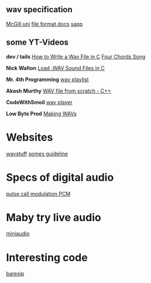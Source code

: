 ## wav specification
[McGill uni](https://www.mmsp.ece.mcgill.ca/Documents/AudioFormats/WAVE/WAVE.html)
[file format docs](https://docs.fileformat.com/audio/wav/)
[sapp](http://soundfile.sapp.org/doc/WaveFormat/)

## some YT-Videos
**dev / tails**
[How to Write a Wav File in C](https://www.youtube.com/watch?v=8nOi-0kBv2Y)
[Four Chords Song](https://www.youtube.com/watch?v=ijUHDvez88o)

**Nick Walton**
[Load .WAV Sound Files in C](https://www.youtube.com/watch?v=Q4XdG92abWA&t=39s)

**Mr. 4th Programming**
[wav playlist](https://www.youtube.com/watch?v=D1o0n4cvCzo&list=PLT6InxK-XQvOJ7P9QFaEqE88n6RX9_Imz)

**Akash Murthy**
[WAV file from scratch - C++](https://www.youtube.com/watch?v=qqjvB_VxMRM&t=776s)

**CodeWithSmoil**
[wav player](https://www.youtube.com/watch?v=5q7EvCKE9oA)

**Low Byte Prod**
[Making WAVs](https://www.youtube.com/watch?v=udbA7u1zYfc)

# Websites
[wavstuff](https://medium.com/the-seekers-project/coding-a-basic-reverb-algorithm-part-2-an-introduction-to-audio-programming-4db79dd4e325)
[somes guideline](https://github.com/gurugio/lowlevelprogramming-university#What-Is-the-Low-Level)

# Specs of digital audio
[pulse call modulation PCM](https://larsimmisch.github.io/pyalsaaudio/terminology.html)

# Maby try live audio
[miniaudio](https://miniaud.io/docs/manual/)

# Interesting code
[baresip](https://github.com/larsimmisch/baresip)

